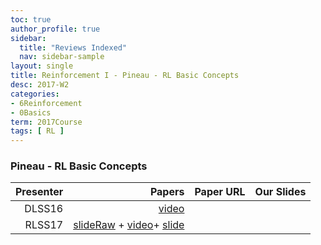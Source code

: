 ```yaml
---
toc: true
author_profile: true
sidebar:
  title: "Reviews Indexed"
  nav: sidebar-sample
layout: single
title: Reinforcement I - Pineau - RL Basic Concepts
desc: 2017-W2
categories:
- 6Reinforcement
- 0Basics
term: 2017Course
tags: [ RL ]
---
```


### Pineau - RL Basic Concepts  

| Presenter | Papers | Paper URL| Our Slides |
| -----: | ---------------------------: | :----- | :----- |
| DLSS16 | [video](http://videolectures.net/deeplearning2016_pineau_reinforcement_learning/) |
| RLSS17 | [slideRaw](https://drive.google.com/file/d/0BzUSSMdMszk6bjl3eU5CVmU0cWs/view) + [video](http://videolectures.net/deeplearning2016_pineau_advanced_topics/)+ [slide](http://videolectures.net/site/normal_dl/tag=1137927/deeplearning2017_pineau_reinforcement_learning_01.pdf) |
